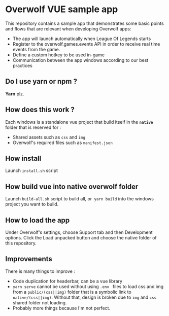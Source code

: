 # Overwolf VUE sample app

This repository contains a sample app that demonstrates some basic points and flows that are relevant when developing Overwolf apps:

- The app will launch automatically when League Of Legends starts
- Register to the overwolf.games.events API in order to receive real time events from the game.
- Define a custom hotkey to be used in-game
- Communication between the app windows according to our best practices 


## Do I use yarn or npm ?

**Yarn** plz.

## How does this work ?

Each windows is a standalone vue project that build itself in the **`native`** folder that is reserved for :

- Shared assets such as `css` and `img`
- Overwolf's required files such as `manifest.json `


## How install
Launch `install.sh` script


## How build vue into native overwolf folder
Launch `build-all.sh` script to build all, or` yarn build` into the windows project you want to build.


## How to load the app
Under Overwolf's settings, choose Support tab and then Development options. Click the Load unpacked button and choose the native folder of this repository.

## Improvements
There is many things to improve :

- Code duplication for headerbar, can be a vue library
- `yarn serve` cannot be used without using `.env ` files to load css and img from a `public/(css||img)` folder that is a symbolic link to `native/(css||img)`. Without that, design is broken due to `img` and `css` shared folder not loading.
- Probably more things because I'm not perfect.
